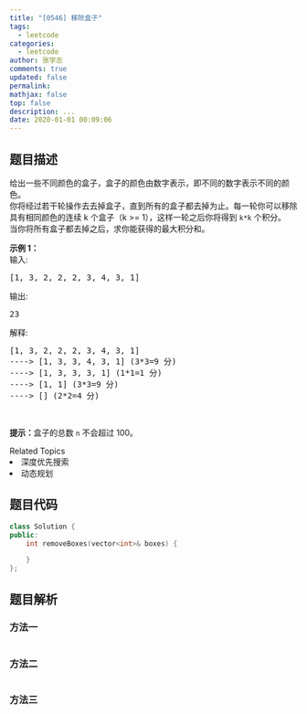 ```yaml
---
title: "[0546] 移除盒子"
tags:
  - leetcode
categories:
  - leetcode
author: 张学志
comments: true
updated: false
permalink:
mathjax: false
top: false
description: ...
date: 2020-01-01 00:09:06
---
```


## 题目描述

<p>给出一些不同颜色的盒子，盒子的颜色由数字表示，即不同的数字表示不同的颜色。<br />
你将经过若干轮操作去去掉盒子，直到所有的盒子都去掉为止。每一轮你可以移除具有相同颜色的连续 k 个盒子（k&nbsp;&gt;= 1），这样一轮之后你将得到 <code>k*k</code> 个积分。<br />
当你将所有盒子都去掉之后，求你能获得的最大积分和。</p>

<p><strong>示例 1：</strong><br />
输入:</p>

<pre>
[1, 3, 2, 2, 2, 3, 4, 3, 1]
</pre>

<p>输出:</p>

<pre>
23
</pre>

<p>解释:</p>

<pre>
[1, 3, 2, 2, 2, 3, 4, 3, 1] 
----&gt; [1, 3, 3, 4, 3, 1] (3*3=9 分) 
----&gt; [1, 3, 3, 3, 1] (1*1=1 分) 
----&gt; [1, 1] (3*3=9 分) 
----&gt; [] (2*2=4 分)
</pre>

<p>&nbsp;</p>

<p><strong>提示：</strong>盒子的总数 <code>n</code> 不会超过 100。</p>
<div><div>Related Topics</div><div><li>深度优先搜索</li><li>动态规划</li></div></div>

## 题目代码

```cpp
class Solution {
public:
    int removeBoxes(vector<int>& boxes) {

    }
};
```

## 题目解析

### 方法一

```cpp

```

### 方法二

```cpp

```

### 方法三

```cpp

```

